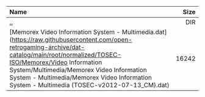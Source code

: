 |Name|Size|
|:---|---:|
|[..](../index.html)|DIR|
|[Memorex Video Information System - Multimedia.dat](https://raw.githubusercontent.com/open-retrogaming-archive/dat-catalog/main/root/normalized/TOSEC-ISO/Memorex/Video Information System/Multimedia/Memorex Video Information System - Multimedia/Memorex Video Information System - Multimedia (TOSEC-v2012-07-13_CM).dat)|16242|
